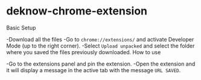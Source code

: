 # deknow-chrome-extension

Basic Setup

-Download all the files
-Go to `chrome://extensions/` and activate Developer Mode (up to the right corner).
-Select `Upload unpacked` and select the folder where you saved the files previously downloaded.
How to use

-Go to the extensions panel and pin the extension.
-Open the extension and it will display a message in the active tab with the message `URL SAVED`.

